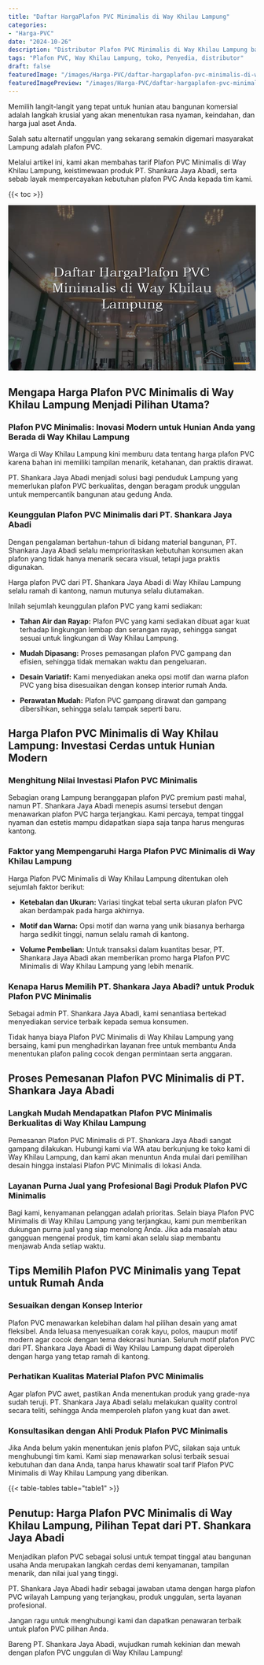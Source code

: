 ```yaml
---
title: "Daftar HargaPlafon PVC Minimalis di Way Khilau Lampung"
categories:
- "Harga-PVC"
date: "2024-10-26"
description: "Distributor Plafon PVC Minimalis di Way Khilau Lampung bagi hunian, kantor, dan toko. Produk unggulan, variasi motif, pilihan warna modern, dengan servis pemasangan ditangani oleh tenaga ahli berpengalaman dan garansi resmi!|Servis distribusi Plafon PVC Minimalis di Way Khilau Lampung untuk kebutuhan hunian, kantor, maupun ritel, beserta material unggulan dan pemasangan oleh teknisi berpengalaman dan kepastian resmi.|Pilihan Plafon PVC Minimalis di Way Khilau Lampung yang andal bagi rumah, office, serta toko, dengan panel berkualitas dan instalasi dikerjakan oleh tim profesional dan jaminan resmi.|Penjualan Plafon PVC Minimalis di Way Khilau Lampung bagi tempat tinggal, office, serta ritel, beserta panel unggulan dan pemasangan dikerjakan oleh tim berpengalaman, dilengkapi dengan jaminan resmi.}"
tags: "Plafon PVC, Way Khilau Lampung, toko, Penyedia, distributor"
draft: false
featuredImage: "/images/Harga-PVC/daftar-hargaplafon-pvc-minimalis-di-way-khilau-lampung.png"
featuredImagePreview: "/images/Harga-PVC/daftar-hargaplafon-pvc-minimalis-di-way-khilau-lampung.png"
---
```


Memilih langit-langit yang tepat untuk hunian atau bangunan komersial adalah langkah krusial yang akan menentukan rasa nyaman, keindahan, dan harga jual aset Anda.

Salah satu alternatif unggulan yang sekarang semakin digemari masyarakat Lampung adalah plafon PVC.

Melalui artikel ini, kami akan membahas tarif Plafon PVC Minimalis di Way Khilau Lampung, keistimewaan produk PT. Shankara Jaya Abadi, serta sebab layak mempercayakan kebutuhan plafon PVC Anda kepada tim kami.

{{< toc >}}

![Daftar HargaPlafon PVC Minimalis di Way Khilau Lampung](/images/Harga-PVC/Daftar-HargaPlafon-PVC-Minimalis-di-Way-Khilau-Lampung.png)

## Mengapa Harga Plafon PVC Minimalis di Way Khilau Lampung Menjadi Pilihan Utama?

### Plafon PVC Minimalis: Inovasi Modern untuk Hunian Anda yang Berada di Way Khilau Lampung

Warga di Way Khilau Lampung kini memburu data tentang harga plafon PVC karena bahan ini memiliki tampilan menarik, ketahanan, dan praktis dirawat.

PT. Shankara Jaya Abadi menjadi solusi bagi penduduk Lampung yang memerlukan plafon PVC berkualitas, dengan beragam produk unggulan untuk mempercantik bangunan atau gedung Anda.

### Keunggulan Plafon PVC Minimalis dari PT. Shankara Jaya Abadi

Dengan pengalaman bertahun-tahun di bidang material bangunan, PT. Shankara Jaya Abadi selalu memprioritaskan kebutuhan konsumen akan plafon yang tidak hanya menarik secara visual, tetapi juga praktis digunakan.

Harga plafon PVC dari PT. Shankara Jaya Abadi di Way Khilau Lampung selalu ramah di kantong, namun mutunya selalu diutamakan.

Inilah sejumlah keunggulan plafon PVC yang kami sediakan:

- **Tahan Air dan Rayap:** Plafon PVC yang kami sediakan dibuat agar kuat terhadap lingkungan lembap dan serangan rayap, sehingga sangat sesuai untuk lingkungan di Way Khilau Lampung.

- **Mudah Dipasang:** Proses pemasangan plafon PVC gampang dan efisien, sehingga tidak memakan waktu dan pengeluaran.

- **Desain Variatif:** Kami menyediakan aneka opsi motif dan warna plafon PVC yang bisa disesuaikan dengan konsep interior rumah Anda.

- **Perawatan Mudah:** Plafon PVC gampang dirawat dan gampang dibersihkan, sehingga selalu tampak seperti baru.

## Harga Plafon PVC Minimalis di Way Khilau Lampung: Investasi Cerdas untuk Hunian Modern

### Menghitung Nilai Investasi Plafon PVC Minimalis

Sebagian orang Lampung beranggapan plafon PVC premium pasti mahal, namun PT. Shankara Jaya Abadi menepis asumsi tersebut dengan menawarkan plafon PVC harga terjangkau. Kami percaya, tempat tinggal nyaman dan estetis mampu didapatkan siapa saja tanpa harus menguras kantong.

### Faktor yang Mempengaruhi Harga Plafon PVC Minimalis di Way Khilau Lampung

Harga Plafon PVC Minimalis di Way Khilau Lampung ditentukan oleh sejumlah faktor berikut:

- **Ketebalan dan Ukuran:** Variasi tingkat tebal serta ukuran plafon PVC akan berdampak pada harga akhirnya.

- **Motif dan Warna:** Opsi motif dan warna yang unik biasanya berharga harga sedikit tinggi, namun selalu ramah di kantong.

- **Volume Pembelian:** Untuk transaksi dalam kuantitas besar, PT. Shankara Jaya Abadi akan memberikan promo harga Plafon PVC Minimalis di Way Khilau Lampung yang lebih menarik.

### Kenapa Harus Memilih PT. Shankara Jaya Abadi? untuk Produk Plafon PVC Minimalis

Sebagai admin PT. Shankara Jaya Abadi, kami senantiasa bertekad menyediakan service terbaik kepada semua konsumen.

Tidak hanya biaya Plafon PVC Minimalis di Way Khilau Lampung yang bersaing, kami pun menghadirkan layanan free untuk membantu Anda menentukan plafon paling cocok dengan permintaan serta anggaran.

## Proses Pemesanan Plafon PVC Minimalis di PT. Shankara Jaya Abadi

### Langkah Mudah Mendapatkan Plafon PVC Minimalis Berkualitas di Way Khilau Lampung

Pemesanan Plafon PVC Minimalis di PT. Shankara Jaya Abadi sangat gampang dilakukan. Hubungi kami via WA atau berkunjung ke toko kami di Way Khilau Lampung, dan kami akan menuntun Anda mulai dari pemilihan desain hingga instalasi Plafon PVC Minimalis di lokasi Anda.

### Layanan Purna Jual yang Profesional Bagi Produk Plafon PVC Minimalis

Bagi kami, kenyamanan pelanggan adalah prioritas. Selain biaya Plafon PVC Minimalis di Way Khilau Lampung yang terjangkau, kami pun memberikan dukungan purna jual yang siap menolong Anda. Jika ada masalah atau gangguan mengenai produk, tim kami akan selalu siap membantu menjawab Anda setiap waktu.

## Tips Memilih Plafon PVC Minimalis yang Tepat untuk Rumah Anda

### Sesuaikan dengan Konsep Interior

Plafon PVC menawarkan kelebihan dalam hal pilihan desain yang amat fleksibel. Anda leluasa menyesuaikan corak kayu, polos, maupun motif modern agar cocok dengan tema dekorasi hunian. Seluruh motif plafon PVC dari PT. Shankara Jaya Abadi di Way Khilau Lampung dapat diperoleh dengan harga yang tetap ramah di kantong.

### Perhatikan Kualitas Material Plafon PVC Minimalis

Agar plafon PVC awet, pastikan Anda menentukan produk yang grade-nya sudah teruji. PT. Shankara Jaya Abadi selalu melakukan quality control secara teliti, sehingga Anda memperoleh plafon yang kuat dan awet.

### Konsultasikan dengan Ahli Produk Plafon PVC Minimalis

Jika Anda belum yakin menentukan jenis plafon PVC, silakan saja untuk menghubungi tim kami. Kami siap menawarkan solusi terbaik sesuai kebutuhan dan dana Anda, tanpa harus khawatir soal tarif Plafon PVC Minimalis di Way Khilau Lampung yang diberikan.

{{< table-tables table="table1" >}}

## Penutup: Harga Plafon PVC Minimalis di Way Khilau Lampung, Pilihan Tepat dari PT. Shankara Jaya Abadi

Menjadikan plafon PVC sebagai solusi untuk tempat tinggal atau bangunan usaha Anda merupakan langkah cerdas demi kenyamanan, tampilan menarik, dan nilai jual yang tinggi.

PT. Shankara Jaya Abadi hadir sebagai jawaban utama dengan harga plafon PVC wilayah Lampung yang terjangkau, produk unggulan, serta layanan profesional.

Jangan ragu untuk menghubungi kami dan dapatkan penawaran terbaik untuk plafon PVC pilihan Anda.

Bareng PT. Shankara Jaya Abadi, wujudkan rumah kekinian dan mewah dengan plafon PVC unggulan di Way Khilau Lampung!
